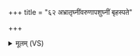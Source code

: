 +++
title = "६२ अभ्रातृघ्नींवरुणापशुघ्नीं बृहस्पते"

+++
<details><summary>मूलम् (VS)</summary>

अभ्रा॑तृघ्नींवरु॒णाप॑शुघ्नीं बृहस्पते। इ॒न्द्राप॑तिघ्नीं पु॒त्रिणी॒मास्मभ्यं॑ सवितर्वह॥
</details>